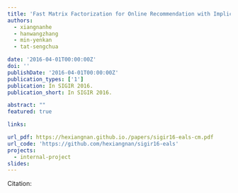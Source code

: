 ```yaml
---
title: 'Fast Matrix Factorization for Online Recommendation with Implicit Feedback'
authors:
  - xiangnanhe
  - hanwangzhang
  - min-yenkan
  - tat-sengchua

date: '2016-04-01T00:00:00Z'
doi: ''
publishDate: '2016-04-01T00:00:00Z'
publication_types: ['1']
publication: In SIGIR 2016.   
publication_short: In SIGIR 2016.   

abstract: ""
featured: true

links:

url_pdf: https://hexiangnan.github.io./papers/sigir16-eals-cm.pdf
url_code: 'https://github.com/hexiangnan/sigir16-eals'
projects:
  - internal-project
slides:
---
```




Citation:
